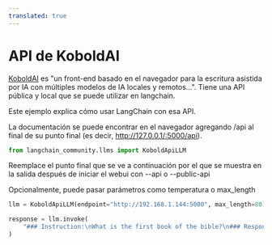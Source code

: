 ```yaml
---
translated: true
---
```


# API de KoboldAI

[KoboldAI](https://github.com/KoboldAI/KoboldAI-Client) es "un front-end basado en el navegador para la escritura asistida por IA con múltiples modelos de IA locales y remotos...". Tiene una API pública y local que se puede utilizar en langchain.

Este ejemplo explica cómo usar LangChain con esa API.

La documentación se puede encontrar en el navegador agregando /api al final de su punto final (es decir, http://127.0.0.1/:5000/api).

```python
from langchain_community.llms import KoboldApiLLM
```

Reemplace el punto final que se ve a continuación por el que se muestra en la salida después de iniciar el webui con --api o --public-api

Opcionalmente, puede pasar parámetros como temperatura o max_length

```python
llm = KoboldApiLLM(endpoint="http://192.168.1.144:5000", max_length=80)
```

```python
response = llm.invoke(
    "### Instruction:\nWhat is the first book of the bible?\n### Response:"
)
```
